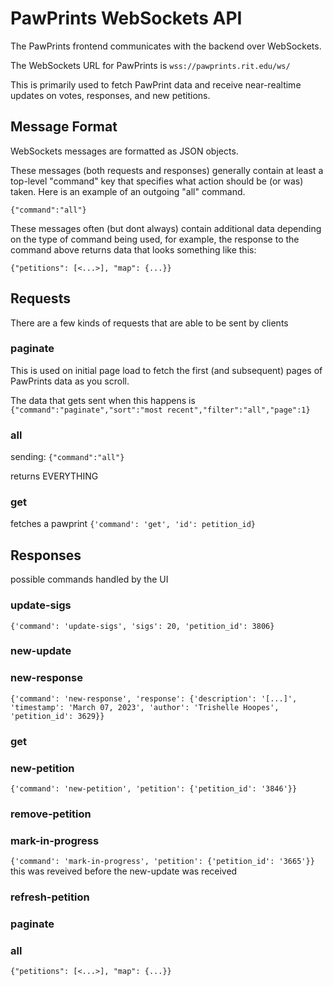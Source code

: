 # PawPrints WebSockets API

The PawPrints frontend communicates with the backend over WebSockets.

The WebSockets URL for PawPrints is `wss://pawprints.rit.edu/ws/`

This is primarily used to fetch PawPrint data and receive near-realtime updates on votes, responses, and new petitions.

<!-- ## Authentication -->

## Message Format

WebSockets messages are formatted as JSON objects.

These messages (both requests and responses) generally contain at least a top-level "command" key that specifies what action should be (or was) taken. Here is an example of an outgoing "all" command.

`{"command":"all"}`


These messages often (but dont always) contain additional data depending on the type of command being used, for example, the response to the command above returns data that looks something like this:

`{"petitions": [<...>], "map": {...}}`


## Requests
There are a few kinds of requests that are able to be sent by clients

### paginate
This is used on initial page load to fetch the first (and subsequent) pages of PawPrints data as you scroll. 

The data that gets sent when this happens is `{"command":"paginate","sort":"most recent","filter":"all","page":1}`

### all

sending:
`{"command":"all"}`

returns EVERYTHING

### get
fetches a pawprint 
`{'command': 'get', 'id': petition_id}`


## Responses
possible commands handled by the UI

### update-sigs
`{'command': 'update-sigs', 'sigs': 20, 'petition_id': 3806}`

### new-update

### new-response
`{'command': 'new-response', 'response': {'description': '[...]', 'timestamp': 'March 07, 2023', 'author': 'Trishelle Hoopes', 'petition_id': 3629}}`

### get



### new-petition
`{'command': 'new-petition', 'petition': {'petition_id': '3846'}}`

### remove-petition
### mark-in-progress
`{'command': 'mark-in-progress', 'petition': {'petition_id': '3665'}}`
this was reveived before the new-update was received
### refresh-petition
### paginate
### all

`{"petitions": [<...>], "map": {...}}`
